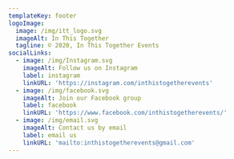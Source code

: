 ```yaml
---
templateKey: footer
logoImage:
  image: /img/itt_logo.svg
  imageAlt: In This Together
  tagline: © 2020, In This Together Events
socialLinks:
  - image: /img/Instagram.svg
    imageAlt: Follow us on Instagram
    label: instagram
    linkURL: 'https://instagram.com/inthistogetherevents'
  - image: /img/facebook.svg
    imageAlt: Join our Facebook group
    label: facebook
    linkURL: 'https://www.facebook.com/inthistogetherevents/'
  - image: /img/email.svg
    imageAlt: Contact us by email
    label: email us
    linkURL: 'mailto:inthistogetherevents@gmail.com'
---
```


